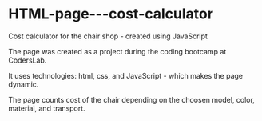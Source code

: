 # HTML-page---cost-calculator
Cost calculator for the chair shop - created using JavaScript

The page was created as a project during the coding bootcamp at CodersLab.

It uses technologies: html, css, and JavaScript - which makes the page dynamic.

The page counts cost of the chair depending on the choosen model, color, material, and transport.

